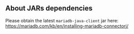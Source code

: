 ## About JARs dependencies
Please obtain the latest `mariadb-java-client` jar here:
https://mariadb.com/kb/en/installing-mariadb-connectorj/